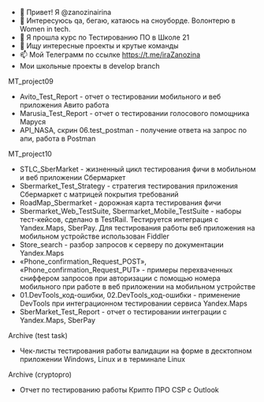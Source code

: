- 👋 Привет! Я @zanozinairina
- 👀 Интересуюсь qa, бегаю, катаюсь на сноуборде. Волонтерю в Women in tech.
- 🌱 Я прошла курс по Тестированию ПО в Школе 21
- 💞️ Ищу интересные проекты и крутые команды
- 📫 Мой Телеграмм по ссылке https://t.me/iraZanozina 
- Мои школьные проекты в develop branch  

 MT_project09 

- Avito_Test_Report - отчет о тестировании мобильного и веб приложения Авито работа
- Marusia_Test_Report - отчет о тестировании голосового помощника Маруся 
- API_NASA, скрин 06.test_postman - получение ответа на запрос по апи, работа в Postman

MT_project10 

- STLC_SberMarket - жизненный цикл тестирования фичи в мобильном и веб приложении Сбермаркет
- Sbermarket_Test_Strategy - стратегия тестирования приложения Сбермаркет с матрицей покрытия требований
- RoadMap_Sbermarket - дорожная карта тестирования фичи
- Sbermarket_Web_TestSuite, Sbermarket_Mobile_TestSuite - наборы тест-кейсов, сделано в TestRail. Тестируется интеграция с Yandex.Maps, SberPay. Для тестирования работы веб приложения на мобильном устройстве использован Fiddler
- Store_search - разбор запросов к серверу по документации Yandex.Maps
- «Phone_confirmation_Request_POST», «Phone_confirmation_Request_PUT» - примеры перехваченных сниффером запросов при авторизации с помощью номера мобильного при работе в веб приложении на мобильном устройстве
- 01.DevTools_код-ошибки, 02.DevTools_код-ошибки - применение DevTools при интеграционном тестировании  сервиса Yandex.Maps
- SberMarket_Test_Report - отчет о тестировании интеграции с Yandex.Maps, SberPay

Archive (test task)

- Чек-листы тестирования работы валидации на форме в десктопном приложении Windows, Linux  и в терминале Linux

Archive (cryptopro)

- Отчет по тестированию работы Крипто ПРО CSP с Outlook

<!---
zanozinairina/zanozinairina is a ✨ special ✨ repository because its `README.md` (this file) appears on your GitHub profile.
You can click the Preview link to take a look at your changes.
--->
